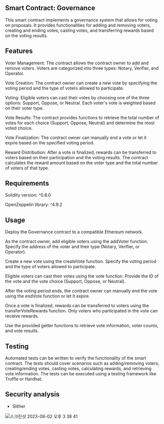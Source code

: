 ## Smart Contract: Governance

This smart contract implements a governance system that allows for voting on proposals. It provides functionalities for adding and removing voters, creating and ending votes, casting votes, and transferring rewards based on the voting results.

## Features

Voter Management: The contract allows the contract owner to add and remove voters. Voters are categorized into three types: Notary, Verifier, and Operator.

Vote Creation: The contract owner can create a new vote by specifying the voting period and the type of voters allowed to participate.

Voting: Eligible voters can cast their votes by choosing one of the three options: Support, Oppose, or Neutral. Each voter's vote is weighted based on their voter type.

Vote Results: The contract provides functions to retrieve the total number of votes for each choice (Support, Oppose, Neutral) and determine the most voted choice.

Vote Finalization: The contract owner can manually end a vote or let it expire based on the specified voting period.

Reward Distribution: After a vote is finalized, rewards can be transferred to voters based on their participation and the voting results. The contract calculates the reward amount based on the voter type and the total number of voters of that type.

## Requirements

Solidity version: ^0.8.0

OpenZeppelin library: ^4.9.2

## Usage

Deploy the Governance contract to a compatible Ethereum network.

As the contract owner, add eligible voters using the addVoter function. Specify the address of the voter and their type (Notary, Verifier, or Operator).

Create a new vote using the createVote function. Specify the voting period and the type of voters allowed to participate.

Eligible voters can cast their votes using the vote function. Provide the ID of the vote and the vote choice (Support, Oppose, or Neutral).

After the voting period ends, the contract owner can manually end the vote using the endVote function or let it expire.

Once a vote is finalized, rewards can be transferred to voters using the transferVoteRewards function. Only voters who participated in the vote can receive rewards.

Use the provided getter functions to retrieve vote information, voter counts, and vote results.

## Testing

Automated tests can be written to verify the functionality of the smart contract. The tests should cover scenarios such as adding/removing voters, creating/ending votes, casting votes, calculating rewards, and retrieving vote information. The tests can be executed using a testing framework like Truffle or Hardhat.

## Security analysis

- Slither

![스크린샷 2023-08-02 오후 3 38 41](https://github.com/ash991213/governance/assets/99451647/9cb6a2f4-e747-493f-a314-7d08a789848c)

